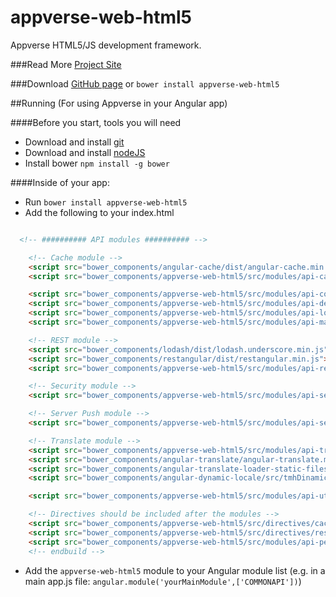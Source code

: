 # appverse-web-html5

Appverse HTML5/JS development framework.

###Read More
[Project Site](http://appverse.org/projects/appverse-web/)

###Download
[GitHub page](https://github.com/Appverse/appverse-web-html5)
  or
`bower install appverse-web-html5`


##Running (For using Appverse in your Angular app)

####Before you start, tools you will need
* Download and install [git](http://git-scm.com/downloads)
* Download and install [nodeJS](http://nodejs.org/download/)
* Install bower `npm install -g bower`

####Inside of your app:
* Run `bower install appverse-web-html5`
* Add the following to your index.html

```html

  <!-- ########## API modules ########## -->

    <!-- Cache module -->
    <script src="bower_components/angular-cache/dist/angular-cache.min.js"></script>
    <script src="bower_components/appverse-web-html5/src/modules/api-cache.js"></script>

    <script src="bower_components/appverse-web-html5/src/modules/api-configuration.js"></script>
    <script src="bower_components/appverse-web-html5/src/modules/api-detection.js"></script>
    <script src="bower_components/appverse-web-html5/src/modules/api-logging.js"></script>
    <script src="bower_components/appverse-web-html5/src/modules/api-main.js"></script>

    <!-- REST module -->
    <script src="bower_components/lodash/dist/lodash.underscore.min.js"></script>
    <script src="bower_components/restangular/dist/restangular.min.js"></script>
    <script src="bower_components/appverse-web-html5/src/modules/api-rest.js"></script>

    <!-- Security module -->
    <script src="bower_components/appverse-web-html5/src/modules/api-security.js"></script>

    <!-- Server Push module -->
    <script src="bower_components/appverse-web-html5/src/modules/api-serverpush.js"></script>

    <!-- Translate module -->
    <script src="bower_components/appverse-web-html5/src/modules/api-translate.js"></script>
    <script src="bower_components/angular-translate/angular-translate.min.js"></script>
    <script src="bower_components/angular-translate-loader-static-files/angular-translate-loader-static-files.min.js"></script>
    <script src="bower_components/angular-dynamic-locale/src/tmhDinamicLocale.js"></script>

    <script src="bower_components/appverse-web-html5/src/modules/api-utils.js"></script>

    <!-- Directives should be included after the modules -->
    <script src="bower_components/appverse-web-html5/src/directives/cache-directives.js"></script>
    <script src="bower_components/appverse-web-html5/src/directives/rest-directives.js"></script>
    <script src="bower_components/appverse-web-html5/src/modules/api-performance.js"></script>
    <!-- endbuild -->    
```

* Add the `appverse-web-html5` module to your Angular module list (e.g. in a main app.js file: `angular.module('yourMainModule',['COMMONAPI'])`)



